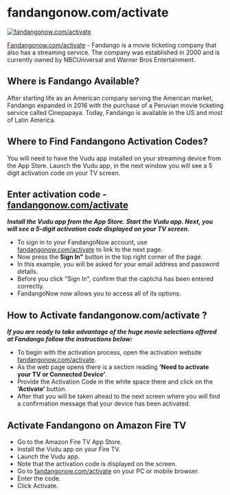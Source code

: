 # fandangonow.com/activate

 [![fandangonow.com/activate](gett-starteed.png)](https://github.com/fandangonowcomactivate/)


 [Fandangonow.com/activate](https://github.com/fandangonowcomactivate/) - Fandango is a movie ticketing company that also has a streaming service. The company was established in 2000 and is currently owned by NBCUniversal and Warner Bros Entertainment.

## Where is Fandango Available?

After starting life as an American company serving the American market, Fandango expanded in 2016 with the purchase of a Peruvian movie ticketing service called Cinepapaya. Today, Fandango is available in the US and most of Latin America.

## Where to Find Fandangono Activation Codes?

You will need to have the Vudu app installed on your streaming device from the App Store. Launch the Vudu app, in the next window you will see a 5 digit activation code on your TV screen.

## Enter activation code - [fandangonow.com/activate](https://github.com/fandangonowcomactivate/)

**_Install the Vudu app from the App Store. Start the Vudu app. Next, you will see a 5-digit activation code displayed on your TV screen._**

* To sign in to your FandangoNow account, use [fandangonow.com/activate](https://github.com/fandangonowcomactivate/) to link to the next page.
* Now press the **Sign In"** button in the top right corner of the page.
* In this example, you will be asked for your email address and password details.
* Before you click "Sign In", confirm that the captcha has been entered correctly.
* FandangoNow now allows you to access all of its options.

## How to Activate fandangonow.com/activate ?

**_If you are ready to take advantage of the huge movie selections offered at Fandango follow the instructions below:_**

* To begin with the activation process, open the activation website [fandangonow.com/activate](https://github.com/fandangonowcomactivate/).
* As the web page opens there is a section reading **‘Need to activate your TV or Connected Device’**.
* Provide the Activation Code in the white space there and click on the **‘Activate’** button.
* After that you will be taken ahead to the next screen where you will find a confirmation message that your device has been activated.

## Activate Fandangono on Amazon Fire TV

* Go to the Amazon Fire TV App Store.
* Install the Vudu app on your Fire TV.
* Launch the Vudu app.
* Note that the activation code is displayed on the screen.
* Go to [fandangonow.com/activate](https://github.com/fandangonowcomactivate/) on your PC or mobile browser.
* Enter the code.
* Click Activate.
